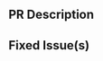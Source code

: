 <!-- Thanks for sending a pull request! Please check out our contribution guidelines: -->
<!-- https://github.com/devgaoEng/artemis/blob/master/CONTRIBUTING.md -->

## PR Description

## Fixed Issue(s)
<!-- Please link to fixed issue(s) here using format: fixes #<issue number> -->
<!-- Example: "fixes #2" -->
